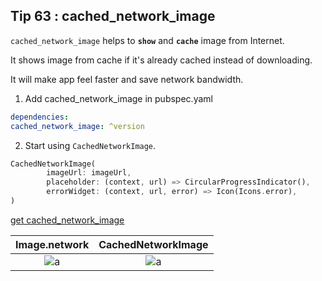 ## Tip  63 : cached_network_image

`cached_network_image` helps to __`show`__ and __`cache`__ image from Internet.

It shows image from cache if it's already cached instead of downloading.

It will make app feel faster and save network bandwidth.

1. Add cached_network_image in pubspec.yaml

```yaml
dependencies:
cached_network_image: ^version
```
2. Start using `CachedNetworkImage`.
```dart
CachedNetworkImage(
        imageUrl: imageUrl,
        placeholder: (context, url) => CircularProgressIndicator(),
        errorWidget: (context, url, error) => Icon(Icons.error),
)
```

[get cached_network_image](https://pub.dev/packages/cached_network_image#-readme-tab-)

Image.network            |  CachedNetworkImage
:-------------------------:|:-------------------------:
![a](https://raw.githubusercontent.com/erluxman/awesomefluttertips/master/assets/63imagenetwork.gif)  |  ![a](https://raw.githubusercontent.com/erluxman/awesomefluttertips/master/assets/63cachednetworkimage.gif)

